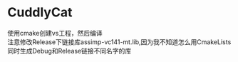 # CuddlyCat
使用cmake创建vs工程，然后编译  
注意修改Release下链接库assimp-vc141-mt.lib,因为我不知道怎么用CmakeLists同时生成Debug和Release链接不同名字的库

